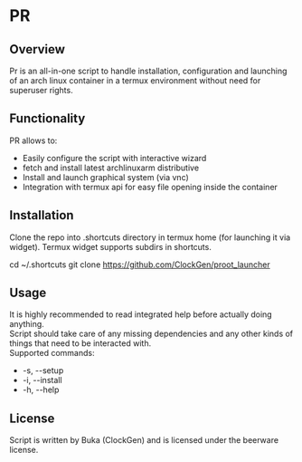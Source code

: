 # PR
## Overview
Pr is an all-in-one script to handle installation, configuration and launching of an arch linux container in a termux environment without need for superuser rights.
## Functionality
PR allows to:
- Easily configure the script with interactive wizard
- fetch and install latest archlinuxarm distributive
- Install and launch graphical system (via vnc)
- Integration with termux api for easy file opening inside the container
## Installation
Clone the repo into .shortcuts directory in termux home (for launching it via widget). Termux widget supports subdirs in shortcuts.

cd ~/.shortcuts
git clone https://github.com/ClockGen/proot_launcher

## Usage
It is highly recommended to read integrated help before actually doing anything.  
Script should take care of any missing dependencies and any other kinds of things that need to be interacted with.  
Supported commands:
- -s, --setup
- -i, --install
- -h, --help
## License
Script is written by Buka (ClockGen) and is licensed under the beerware license.
